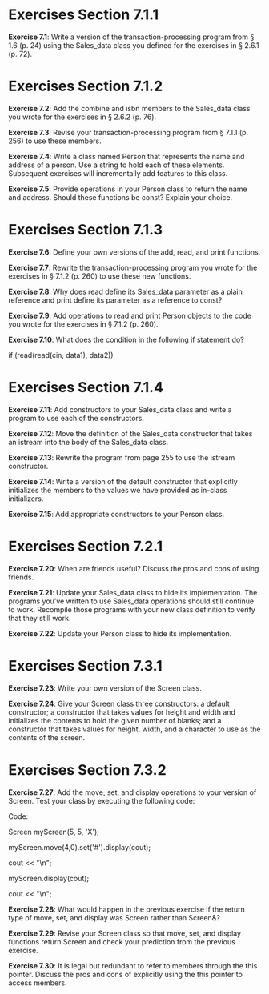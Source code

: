 # Exercises Section 7.1.1
**Exercise 7.1**: Write a version of the transaction-processing program from
§ 1.6 (p. 24) using the Sales_data class you defined for the exercises in §
2.6.1 (p. 72).

# Exercises Section 7.1.2

**Exercise 7.2**: Add the combine and isbn members to the Sales_data class
you wrote for the exercises in § 2.6.2 (p. 76).

**Exercise 7.3**: Revise your transaction-processing program from § 7.1.1
(p. 256) to use these members.

**Exercise 7.4**: Write a class named Person that represents the name and
address of a person. Use a string to hold each of these elements.
Subsequent exercises will incrementally add features to this class.

**Exercise 7.5**: Provide operations in your Person class to return the name
and address. Should these functions be const? Explain your choice.

# Exercises Section 7.1.3

**Exercise 7.6**: Define your own versions of the add, read, and print
functions.

**Exercise 7.7**: Rewrite the transaction-processing program you wrote for
the exercises in § 7.1.2 (p. 260) to use these new functions.

**Exercise 7.8**: Why does read define its Sales_data parameter as a plain
reference and print define its parameter as a reference to const?

**Exercise 7.9**: Add operations to read and print Person objects to the code
you wrote for the exercises in § 7.1.2 (p. 260).

**Exercise 7.10**: What does the condition in the following if statement do?

if (read(read(cin, data1), data2))

# Exercises Section 7.1.4

**Exercise 7.11**: Add constructors to your Sales_data class and write a
program to use each of the constructors.

**Exercise 7.12**: Move the definition of the Sales_data constructor that
takes an istream into the body of the Sales_data class.

**Exercise 7.13**: Rewrite the program from page 255 to use the istream
constructor.

**Exercise 7.14**: Write a version of the default constructor that explicitly
initializes the members to the values we have provided as in-class
initializers.

**Exercise 7.15**: Add appropriate constructors to your Person class.

# Exercises Section 7.2.1

**Exercise 7.20**: When are friends useful? Discuss the pros and cons of
using friends.

**Exercise 7.21**: Update your Sales_data class to hide its implementation.
The programs you’ve written to use Sales_data operations should still
continue to work. Recompile those programs with your new class definition
to verify that they still work.

**Exercise 7.22**: Update your Person class to hide its implementation.

# Exercises Section 7.3.1

**Exercise 7.23**: Write your own version of the Screen class.

**Exercise 7.24**: Give your Screen class three constructors: a default
constructor; a constructor that takes values for height and width and
initializes the contents to hold the given number of blanks; and a
constructor that takes values for height, width, and a character to use as
the contents of the screen.

# Exercises Section 7.3.2
**Exercise 7.27**: Add the move, set, and display operations to your version
of Screen. Test your class by executing the following code:

Code:

Screen myScreen(5, 5, 'X');

myScreen.move(4,0).set('#').display(cout);

cout << "\n";

myScreen.display(cout);

cout << "\n";

**Exercise 7.28**: What would happen in the previous exercise if the return
type of move, set, and display was Screen rather than Screen&?

**Exercise 7.29**: Revise your Screen class so that move, set, and display
functions return Screen and check your prediction from the previous
exercise.

**Exercise 7.30**: It is legal but redundant to refer to members through the
this pointer. Discuss the pros and cons of explicitly using the this pointer
to access members.
